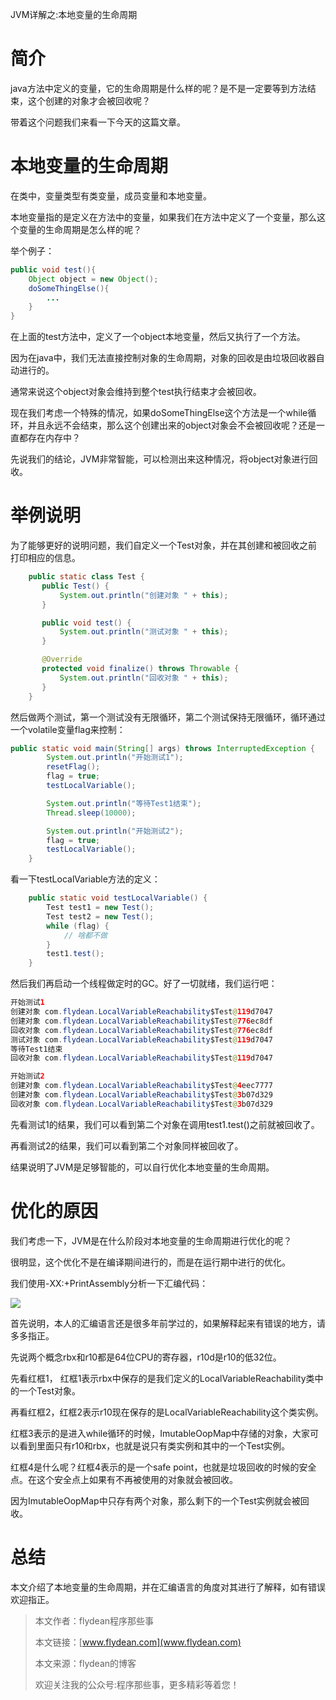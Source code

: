 JVM详解之:本地变量的生命周期

# 简介

java方法中定义的变量，它的生命周期是什么样的呢？是不是一定要等到方法结束，这个创建的对象才会被回收呢？

带着这个问题我们来看一下今天的这篇文章。

# 本地变量的生命周期

在类中，变量类型有类变量，成员变量和本地变量。

本地变量指的是定义在方法中的变量，如果我们在方法中定义了一个变量，那么这个变量的生命周期是怎么样的呢？

举个例子：

~~~java
public void test(){
    Object object = new Object();
    doSomeThingElse(){
        ...
    }
}
~~~

在上面的test方法中，定义了一个object本地变量，然后又执行了一个方法。

因为在java中，我们无法直接控制对象的生命周期，对象的回收是由垃圾回收器自动进行的。

通常来说这个object对象会维持到整个test执行结束才会被回收。

现在我们考虑一个特殊的情况，如果doSomeThingElse这个方法是一个while循环，并且永远不会结束，那么这个创建出来的object对象会不会被回收呢？还是一直都存在内存中？

先说我们的结论，JVM非常智能，可以检测出来这种情况，将object对象进行回收。

# 举例说明

为了能够更好的说明问题，我们自定义一个Test对象，并在其创建和被回收之前打印相应的信息。

~~~java
    public static class Test {
       public Test() {
           System.out.println("创建对象 " + this);
       }

       public void test() {
           System.out.println("测试对象 " + this);
       }

       @Override
       protected void finalize() throws Throwable {
           System.out.println("回收对象 " + this);
       }
    }

~~~

然后做两个测试，第一个测试没有无限循环，第二个测试保持无限循环，循环通过一个volatile变量flag来控制：

~~~java
public static void main(String[] args) throws InterruptedException {
        System.out.println("开始测试1");
        resetFlag();
        flag = true;
        testLocalVariable();

        System.out.println("等待Test1结束");
        Thread.sleep(10000);

        System.out.println("开始测试2");
        flag = true;
        testLocalVariable();
    }
~~~

看一下testLocalVariable方法的定义：

~~~java
    public static void testLocalVariable() {
        Test test1 = new Test();
        Test test2 = new Test();
        while (flag) {
            // 啥都不做
        }
        test1.test();
    }
~~~

然后我们再启动一个线程做定时的GC。好了一切就绪，我们运行吧：

~~~java
开始测试1
创建对象 com.flydean.LocalVariableReachability$Test@119d7047
创建对象 com.flydean.LocalVariableReachability$Test@776ec8df
回收对象 com.flydean.LocalVariableReachability$Test@776ec8df
测试对象 com.flydean.LocalVariableReachability$Test@119d7047
等待Test1结束
回收对象 com.flydean.LocalVariableReachability$Test@119d7047

开始测试2
创建对象 com.flydean.LocalVariableReachability$Test@4eec7777
创建对象 com.flydean.LocalVariableReachability$Test@3b07d329
回收对象 com.flydean.LocalVariableReachability$Test@3b07d329
~~~

先看测试1的结果，我们可以看到第二个对象在调用test1.test()之前就被回收了。

再看测试2的结果，我们可以看到第二个对象同样被回收了。

结果说明了JVM是足够智能的，可以自行优化本地变量的生命周期。

# 优化的原因

我们考虑一下，JVM是在什么阶段对本地变量的生命周期进行优化的呢？

很明显，这个优化不是在编译期间进行的，而是在运行期中进行的优化。

我们使用-XX:+PrintAssembly分析一下汇编代码：

![](https://img-blog.csdnimg.cn/2020062509493794.png?x-oss-process=image/watermark,type_ZmFuZ3poZW5naGVpdGk,shadow_0,text_aHR0cDovL3d3dy5mbHlkZWFuLmNvbQ==,size_35,color_8F8F8F,t_70)

首先说明，本人的汇编语言还是很多年前学过的，如果解释起来有错误的地方，请多多指正。

先说两个概念rbx和r10都是64位CPU的寄存器，r10d是r10的低32位。

先看红框1， 红框1表示rbx中保存的是我们定义的LocalVariableReachability类中的一个Test对象。

再看红框2，红框2表示r10现在保存的是LocalVariableReachability这个类实例。

红框3表示的是进入while循环的时候，ImutableOopMap中存储的对象，大家可以看到里面只有r10和rbx，也就是说只有类实例和其中的一个Test实例。

红框4是什么呢？红框4表示的是一个safe point，也就是垃圾回收的时候的安全点。在这个安全点上如果有不再被使用的对象就会被回收。

因为ImutableOopMap中只存有两个对象，那么剩下的一个Test实例就会被回收。

# 总结

本文介绍了本地变量的生命周期，并在汇编语言的角度对其进行了解释，如有错误欢迎指正。

> 本文作者：flydean程序那些事
> 
> 本文链接：[www.flydean.com](www.flydean.com)
> 
> 本文来源：flydean的博客
> 
> 欢迎关注我的公众号:程序那些事，更多精彩等着您！













